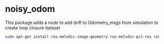 # noisy_odom
This package adds a node to add drift to Odometry_msgs from simulation to create loop closure dataset
```bash
sudo apt-get install ros-melodic-image-geometry ros-melodic-pcl-ros ros-melodic-cv-bridge
```
